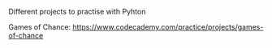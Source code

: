 Different projects to practise with Pyhton


Games of Chance: https://www.codecademy.com/practice/projects/games-of-chance
